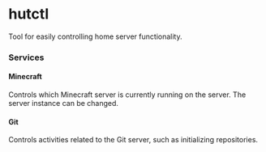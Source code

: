 # hutctl
Tool for easily controlling home server functionality.

### Services

#### Minecraft

Controls which Minecraft server is currently running on the server. The server
instance can be changed.

#### Git

Controls activities related to the Git server, such as initializing
repositories.
